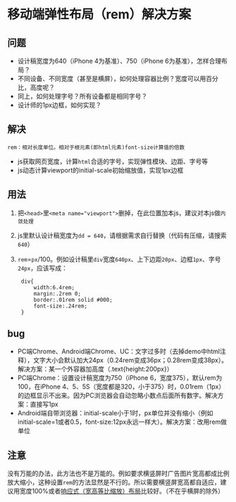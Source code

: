 # 移动端弹性布局（rem）解决方案

## 问题

* 设计稿宽度为640（iPhone 4为基准）、750（iPhone 6为基准），怎样合理布局？
* 不同设备、不同宽度（甚至是横屏），如何处理容器比例？宽度可以用百分比，高度呢？
* 同上，如何处理字号？所有设备都是相同字号？
* 设计师的1px边框，如何实现？

## 解决

    rem：相对长度单位。相对于根元素(即html元素)font-size计算值的倍数

* js获取网页宽度，计算`html`合适的字号，实现弹性模块、边距、字号等
* js动态计算viewport的initial-scale初始缩放值，实现1px边框

## 用法

1. 把`<head>`里`<meta name="viewport">`删掉，在此位置加本js，建议对本js做`内敛处理`
2. js里默认设计稿宽度为`dd = 640`，请根据需求自行替换（代码有压缩，请搜索`640`）
3. `rem`=`px`/100。例如设计稿里`div`宽度`640px`、上下边距`20px`、边框`1px`、字号`24px`，应该写成：

        div{
            width:6.4rem;
            margin:.2rem 0;
            border:.01rem solid #000;
            font-size:.24rem;
        }

## bug

* PC端Chrome、Android端Chrome、UC：文字过多时（去掉demo中html注释），文字大小会默认加大24px（0.24rem变成36px；0.28rem变成38px）。解决方案：某一个外容器加高度（.text{height:200px}）
* PC端Chrome：设置设计稿宽度为750（iPhone 6，宽度375），默认rem为100，在iPhone 4、5、5S（宽度都是320，小于375）时，0.01rem（1px）的边框显示不出来。因为PC浏览器会自动忽略小数点后面所有数字。解决方案：直接写1px
* Android端自带浏览器：initial-scale小于1时，px单位并没有缩小（例如initial-scale=1或者0.5，font-size:12px永远一样大）。解决方案：改用rem做单位

## 注意

没有万能的办法，此方法也不是万能的。例如要求横竖屏时广告图片宽高都成比例放大缩小，这种设置`rem`的方法显然是不行的。所以需要横竖屏宽高都自适应，建议用宽度100%或者[响应式（宽高等比缩放）布局](http://ons.me/493.html)比较好。（不在乎横屏的除外）